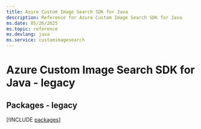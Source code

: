 ```yaml
---
title: Azure Custom Image Search SDK for Java
description: Reference for Azure Custom Image Search SDK for Java
ms.date: 05/26/2025
ms.topic: reference
ms.devlang: java
ms.service: customimagesearch
---
```

# Azure Custom Image Search SDK for Java - legacy
## Packages - legacy
[!INCLUDE [packages](custom-image-search-index.md)]